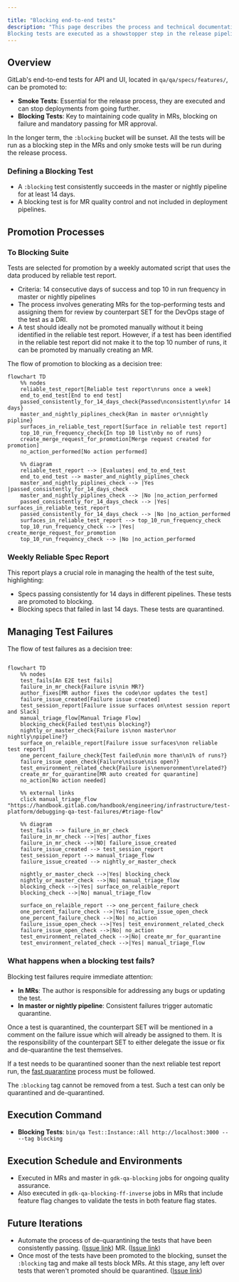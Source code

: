 ```yaml
---

title: "Blocking end-to-end tests"
description: "This page describes the process and technical documentation around blocking end-to-end tests at GitLab.
Blocking tests are executed as a showstopper step in the release pipelines. Blocking tests are executed as a blocking step in MRs but not the deployments."
---
```


## Overview

GitLab's end-to-end tests for API and UI, located in `qa/qa/specs/features/`, can be promoted to:

- **Smoke Tests**: Essential for the release process, they are executed and can stop deployments from going further.
- **Blocking Tests**: Key to maintaining code quality in MRs, blocking on failure and mandatory passing for MR approval.

In the longer term, the `:blocking` bucket will be sunset. All the tests will be run as a blocking step in the MRs and
only smoke tests will be run during the release process.

### Defining a Blocking Test

- A `:blocking` test consistently succeeds in the master or nightly pipeline for at least 14 days.
- A blocking test is for MR quality control and not included in deployment pipelines.

## Promotion Processes

### To Blocking Suite

Tests are selected for promotion by a weekly automated script that uses the data produced by reliable test report.

- Criteria: 14 consecutive days of success and top 10 in run frequency in master or nightly pipelines
- The process involves generating MRs for the top-performing tests and assigning them for review by counterpart SET for
  the DevOps stage of the test as a DRI.
- A test should ideally not be promoted manually without it being identified in the reliable test report. However, if a
  test has been identified in the reliable test report did not make it to the top 10 number of runs, it can be promoted
  by manually creating an MR.

The flow of promotion to blocking as a decision tree:

```mermaid
flowchart TD
    %% nodes
    reliable_test_report[Reliable test report\nruns once a week]
    end_to_end_test[End to end test]
    passed_consistently_for_14_days_check{Passed\nconsistently\nfor 14 days}
    master_and_nightly_piplines_check{Ran in master or\nnightly pipline}
    surfaces_in_reliable_test_report[Surface in reliable test report]
    top_10_run_frequency_check{In top 10 list\nby no of runs}
    create_merge_request_for_promotion[Merge request created for promotion]
    no_action_performed[No action performed]

    %% diagram
    reliable_test_report --> |Evaluates| end_to_end_test
    end_to_end_test --> master_and_nightly_piplines_check
    master_and_nightly_piplines_check --> |Yes |passed_consistently_for_14_days_check
    master_and_nightly_piplines_check --> |No |no_action_performed
    passed_consistently_for_14_days_check --> |Yes| surfaces_in_reliable_test_report
    passed_consistently_for_14_days_check --> |No |no_action_performed
    surfaces_in_reliable_test_report --> top_10_run_frequency_check
    top_10_run_frequency_check --> |Yes| create_merge_request_for_promotion
    top_10_run_frequency_check --> |No |no_action_performed
```

### Weekly Reliable Spec Report

This report plays a crucial role in managing the health of the test suite, highlighting:

- Specs passing consistently for 14 days in different pipelines. These tests are promoted to blocking.
- Blocking specs that failed in last 14 days. These tests are quarantined.

## Managing Test Failures

The flow of test failures as a decision tree:

```mermaid

flowchart TD
    %% nodes
    test_fails[An E2E test fails]
    failure_in_mr_check{Failure is\nin MR?}
    author_fixes[MR author fixes the code\nor updates the test]
    failure_issue_created[Failure issue created]
    test_session_report[Failure issue surfaces on\ntest session report and Slack]
    manual_triage_flow[Manual Triage Flow]
    blocking_check{Failed test\nis blocking?}
    nightly_or_master_check{Failure is\non master\nor nightly\npipeline?}
    surface_on_relaible_report[Failure issue surfaces\non reliable test report]
    one_percent_failure_check{Test failed\nin more than\n1% of runs?}
    failure_issue_open_check{Failure\nissue\nis open?}
    test_environment_related_check{Failure is\nenvoronment\nrelated?}
    create_mr_for_quarantine[MR auto created for quarantine]
    no_action[No action needed]

    %% external links
    click manual_triage_flow "https://handbook.gitlab.com/handbook/engineering/infrastructure/test-platform/debugging-qa-test-failures/#triage-flow"

    %% diagram
    test_fails --> failure_in_mr_check
    failure_in_mr_check -->|Yes| author_fixes
    failure_in_mr_check -->|NO| failure_issue_created
    failure_issue_created --> test_session_report
    test_session_report --> manual_triage_flow
    failure_issue_created --> nightly_or_master_check

    nightly_or_master_check -->|Yes| blocking_check
    nightly_or_master_check -->|No| manual_triage_flow
    blocking_check -->|Yes| surface_on_relaible_report
    blocking_check -->|No| manual_triage_flow

    surface_on_relaible_report --> one_percent_failure_check
    one_percent_failure_check -->|Yes| failure_issue_open_check
    one_percent_failure_check -->|No| no_action
    failure_issue_open_check -->|Yes| test_environment_related_check
    failure_issue_open_check -->|No| no_action
    test_environment_related_check -->|No| create_mr_for_quarantine
    test_environment_related_check -->|Yes| manual_triage_flow
```

### What happens when a blocking test fails?

Blocking test failures require immediate attention:

- **In MRs**: The author is responsible for addressing any bugs or updating the test.
- **In master or nightly pipeline**: Consistent failures trigger automatic quarantine.

Once a test is quarantined, the counterpart SET will be mentioned in a comment on the failure issue which will already be assigned to them.
It is the responsibility of the counterpart SET to either delegate the issue or fix and de-quarantine the test themselves.

If a test needs to be quarantined sooner than the next reliable test report run,
the [fast quarantine](/handbook/engineering/infrastructure/test-platform/debugging-qa-test-failures/#fast-quarantine)
process must be followed.

The `:blocking` tag cannot be removed from a test. Such a test can only be quarantined and de-quarantined.


## Execution Command

- **Blocking Tests**: `bin/qa Test::Instance::All http://localhost:3000 -- --tag blocking`

## Execution Schedule and Environments

- Executed in MRs and master in `gdk-qa-blocking` jobs for ongoing quality assurance.
- Also executed in `gdk-qa-blocking-ff-inverse` jobs in MRs that include feature flag changes to validate the tests in both feature flag states.


## Future Iterations

- Automate the process of de-quarantining the tests that have been consistently
  passing. ([Issue link](https://gitlab.com/gitlab-org/quality/quality-engineering/team-tasks/-/issues/1918#phase-3-automate-de-quarantining-update-process-and-docs-okr))
  MR. ([Issue link](https://gitlab.com/gitlab-org/quality/quality-engineering/team-tasks/-/issues/2516))
- Once most of the tests have been promoted to the blocking, sunset the `:blocking` tag and make all tests block MRs. At
  this stage, any left over tests that weren't promoted should be
  quarantined. ([Issue link](https://gitlab.com/gitlab-org/quality/quality-engineering/team-tasks/-/issues/2498))

